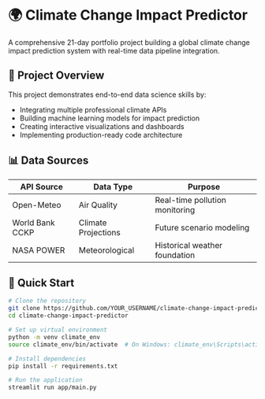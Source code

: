 # 🌍 Climate Change Impact Predictor

A comprehensive 21-day portfolio project building a global climate change impact prediction system with real-time data pipeline integration.

## 🎯 Project Overview

This project demonstrates end-to-end data science skills by:
- Integrating multiple professional climate APIs
- Building machine learning models for impact prediction
- Creating interactive visualizations and dashboards
- Implementing production-ready code architecture

## 📊 Data Sources

| API Source | Data Type | Purpose |
|------------|-----------|---------|
| Open-Meteo | Air Quality | Real-time pollution monitoring |
| World Bank CCKP | Climate Projections | Future scenario modeling |
| NASA POWER | Meteorological | Historical weather foundation |

## 🚀 Quick Start

```bash
# Clone the repository
git clone https://github.com/YOUR_USERNAME/climate-change-impact-predictor.git
cd climate-change-impact-predictor

# Set up virtual environment
python -m venv climate_env
source climate_env/bin/activate  # On Windows: climate_env\Scripts\activate

# Install dependencies
pip install -r requirements.txt

# Run the application
streamlit run app/main.py